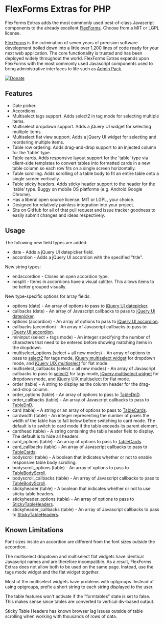 FlexForms Extras for PHP
========================

FlexForms Extras adds the most commonly used best-of-class Javascript components to the already excellent [FlexForms](https://github.com/cubiclesoft/php-flexforms).  Choose from a MIT or LGPL license.

[FlexForms](https://github.com/cubiclesoft/php-flexforms) is the culmination of seven years of precision software development boiled down into a little over 1,200 lines of code ready for your next web application.  The core functionality is trusted and has been deployed widely throughout the world.  FlexForms Extras expands upon FlexForms with the most commonly used Javascript components used to bring administrative interfaces to life such as [Admin Pack](https://github.com/cubiclesoft/admin-pack).

[![Donate](https://cubiclesoft.com/res/donate-shield.png)](https://cubiclesoft.com/donate/)

Features
--------

* Date picker.
* Accordions.
* Multiselect tags support.  Adds select2 in tag mode for selecting multiple items.
* Multiselect dropdown support.  Adds a jQuery UI widget for selecting multiple items.
* Multiselect flat view support.  Adds a jQuery UI widget for selecting and reordering multiple items.
* Table row ordering.  Adds drag-and-drop support to an injected column for the 'table' type.
* Table cards.  Adds responsive layout support for the 'table' type via client-side templates to convert tables into formatted cards in a new table column so each row fits on a single screen horizontally.
* Table scrolling.  Adds scrolling of a table body to fit an entire table onto a single screen vertically.
* Table sticky headers.  Adds sticky header support to the header for the 'table' type.  Buggy on mobile OS platforms (e.g. Android Google Chrome).
* Has a liberal open source license.  MIT or LGPL, your choice.
* Designed for relatively painless integration into your project.
* Sits on GitHub for all of that pull request and issue tracker goodness to easily submit changes and ideas respectively.

Usage
-----

The following new field types are added:

* date - Adds a jQuery UI datepicker field.
* accordion - Adds a jQuery UI accordion with the specified "title".

New string types:

* endaccordion - Closes an open accordion type.
* nosplit - Items in accordions have a visual splitter.  This allows items to be better grouped visually.

New type-specific options for array fields:

* options (date) - An array of options to pass to [jQuery UI datepicker](http://api.jqueryui.com/datepicker/).
* callbacks (date) - An array of Javascript callbacks to pass to [jQuery UI datepicker](http://api.jqueryui.com/datepicker/).
* options (accordion) - An array of options to pass to [jQuery UI accordion](http://api.jqueryui.com/accordion/).
* callbacks (accordion) - An array of Javascript callbacks to pass to [jQuery UI accordion](http://api.jqueryui.com/accordion/).
* mininput (select + tags mode) - An integer specifying the number of characters that need to be entered before showing matching items in the dropdown.
* multiselect_options (select + all new modes) - An array of options to pass to [select2](http://api.jqueryui.com/accordion/) for tags mode, [jQuery multiselect widget](http://www.erichynds.com/blog/jquery-ui-multiselect-widget) for dropdown mode, and [jQuery UIX multiselect](https://github.com/yanickrochon/jquery.uix.multiselect/wiki/API-Documentation) for flat mode.
* multiselect_callbacks (select + all new modes) - An array of Javascript callbacks to pass to [select2](http://api.jqueryui.com/accordion/) for tags mode, [jQuery multiselect widget](http://www.erichynds.com/blog/jquery-ui-multiselect-widget) for dropdown mode, and [jQuery UIX multiselect](https://github.com/yanickrochon/jquery.uix.multiselect/wiki/API-Documentation) for flat mode.
* order (table) - A string to display as the column header for the drag-and-drop column.
* order_options (table) - An array of options to pass to [TableDnD](https://github.com/isocra/TableDnD).
* order_callbacks (table) - An array of Javascript callbacks to pass to [TableDnD](https://github.com/isocra/TableDnD).
* card (table) - A string or an array of options to pass to [TableCards](https://github.com/cubiclesoft/jquery-tablecards).
* cardwidth (table) - An integer representing the number of pixels the width of the table has to fall below before switching to card mode.  The default is to switch to card mode if the table exceeds its parent element.
* cardhead (table) - A string containing the table header field to display.  The default is to hide all headers.
* card_options (table) - An array of options to pass to [TableCards](https://github.com/cubiclesoft/jquery-tablecards).
* card_callbacks (table) - An array of Javascript callbacks to pass to [TableCards](https://github.com/cubiclesoft/jquery-tablecards).
* bodyscroll (table) - A boolean that indicates whether or not to enable responsive table body scrolling.
* bodyscroll_options (table) - An array of options to pass to [TableBodyScroll](https://github.com/cubiclesoft/jquery-tablebodyscroll).
* bodyscroll_callbacks (table) - An array of Javascript callbacks to pass to [TableBodyScroll](https://github.com/cubiclesoft/jquery-tablebodyscroll).
* stickyheader (table) - A boolean that indicates whether or not to use sticky table headers.
* stickyheader_options (table) - An array of options to pass to [StickyTableHeaders](https://github.com/jmosbech/StickyTableHeaders).
* stickyheader_callbacks (table) - An array of Javascript callbacks to pass to [StickyTableHeaders](https://github.com/jmosbech/StickyTableHeaders).

Known Limitations
-----------------

Font sizes inside an accordion are different from the font sizes outside the accordion.

The multiselect dropdown and multiselect flat widgets have identical Javascript names and are therefore incompatible.  As a result, FlexForms Extras does not allow both to be used on the same page.  Instead, use the tags mode widget and the flat widget together.

Most of the multiselect widgets have problems with optgroups.  Instead of using optgroups, prefix a short string to each string displayed to the user.

The table features won't activate if the "formtables" state is set to false.  This makes sense since tables are converted to vertical div-based output.

Sticky Table Headers has known browser lag issues outside of table scrolling when working with thousands of rows of data.
